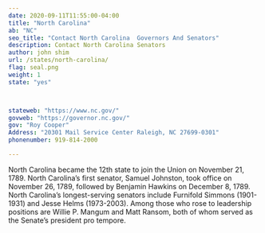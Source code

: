 ```yaml
---
date: 2020-09-11T11:55:00-04:00
title: "North Carolina"
ab: "NC"
seo_title: "Contact North Carolina  Governors And Senators"
description: Contact North Carolina Senators
author: john shim
url: /states/north-carolina/
flag: seal.png
weight: 1
state: "yes"



stateweb: "https://www.nc.gov/"
govweb: "https://governor.nc.gov/"
gov: "Roy Cooper"
Address: "20301 Mail Service Center Raleigh, NC 27699-0301"
phonenumber: 919-814-2000

---
```


North Carolina became the 12th state to join the Union on November 21, 1789. North Carolina’s first senator, Samuel Johnston, took office on November 26, 1789, followed by Benjamin Hawkins on December 8, 1789. North Carolina’s longest-serving senators include Furnifold Simmons (1901-1931) and Jesse Helms (1973-2003). Among those who rose to leadership positions are Willie P. Mangum and Matt Ransom, both of whom served as the Senate’s president pro tempore.